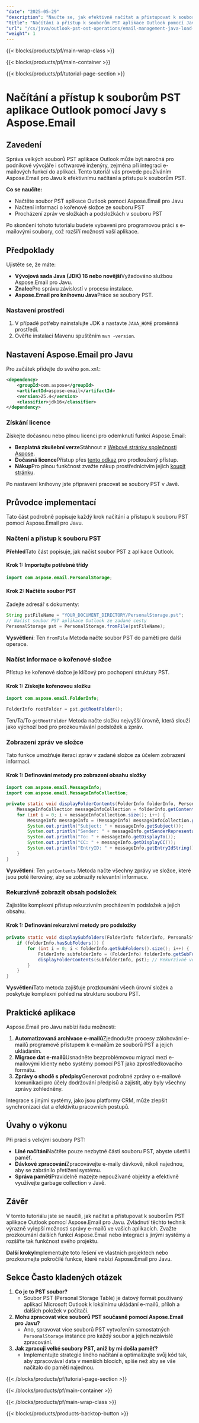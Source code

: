 ```yaml
---
"date": "2025-05-29"
"description": "Naučte se, jak efektivně načítat a přistupovat k souborům PST aplikace Outlook pomocí Javy s Aspose.Email. Zvládněte úkoly správy e-mailů ve vašich aplikacích."
"title": "Načítání a přístup k souborům PST aplikace Outlook pomocí Javy s Aspose.Email"
"url": "/cs/java/outlook-pst-ost-operations/email-management-java-load-access-pst-files/"
"weight": 1
---
```


{{< blocks/products/pf/main-wrap-class >}}

{{< blocks/products/pf/main-container >}}

{{< blocks/products/pf/tutorial-page-section >}}
# Načítání a přístup k souborům PST aplikace Outlook pomocí Javy s Aspose.Email

## Zavedení
Správa velkých souborů PST aplikace Outlook může být náročná pro podnikové vývojáře i softwarové inženýry, zejména při integraci e-mailových funkcí do aplikací. Tento tutoriál vás provede používáním Aspose.Email pro Javu k efektivnímu načítání a přístupu k souborům PST.

**Co se naučíte:**
- Načtěte soubor PST aplikace Outlook pomocí Aspose.Email pro Javu
- Načtení informací o kořenové složce ze souboru PST
- Procházení zpráv ve složkách a podsložkách v souboru PST

Po skončení tohoto tutoriálu budete vybaveni pro programovou práci s e-mailovými soubory, což rozšíří možnosti vaší aplikace.

## Předpoklady
Ujistěte se, že máte:
- **Vývojová sada Java (JDK) 16 nebo novější**Vyžadováno službou Aspose.Email pro Javu.
- **Znalec**Pro správu závislostí v procesu instalace.
- **Aspose.Email pro knihovnu Java**Práce se soubory PST.

### Nastavení prostředí
1. V případě potřeby nainstalujte JDK a nastavte `JAVA_HOME` proměnná prostředí.
2. Ověřte instalaci Mavenu spuštěním `mvn -version`.

## Nastavení Aspose.Email pro Javu
Pro začátek přidejte do svého `pom.xml`:
```xml
<dependency>
    <groupId>com.aspose</groupId>
    <artifactId>aspose-email</artifactId>
    <version>25.4</version>
    <classifier>jdk16</classifier>
</dependency>
```

### Získání licence
Získejte dočasnou nebo plnou licenci pro odemknutí funkcí Aspose.Email:
- **Bezplatná zkušební verze**Stáhnout z [Webové stránky společnosti Aspose](https://releases.aspose.com/email/java/).
- **Dočasná licence**Přístup přes [tento odkaz](https://purchase.aspose.com/temporary-license/) pro prodloužený přístup.
- **Nákup**Pro plnou funkčnost zvažte nákup prostřednictvím jejich [koupit stránku](https://purchase.aspose.com/buy).

Po nastavení knihovny jste připraveni pracovat se soubory PST v Javě.

## Průvodce implementací
Tato část podrobně popisuje každý krok načítání a přístupu k souboru PST pomocí Aspose.Email pro Javu.

### Načtení a přístup k souboru PST
**Přehled**Tato část popisuje, jak načíst soubor PST z aplikace Outlook.

#### Krok 1: Importujte potřebné třídy
```java
import com.aspose.email.PersonalStorage;
```

#### Krok 2: Načtěte soubor PST
Zadejte adresář s dokumenty:
```java
String pstFileName = "YOUR_DOCUMENT_DIRECTORY/PersonalStorage.pst";
// Načíst soubor PST aplikace Outlook ze zadané cesty
PersonalStorage pst = PersonalStorage.fromFile(pstFileName);
```
**Vysvětlení**: Ten `fromFile` Metoda načte soubor PST do paměti pro další operace.

### Načíst informace o kořenové složce
Přístup ke kořenové složce je klíčový pro pochopení struktury PST.

#### Krok 1: Získejte kořenovou složku
```java
import com.aspose.email.FolderInfo;

FolderInfo rootFolder = pst.getRootFolder();
```
Ten/Ta/To `getRootFolder` Metoda načte složku nejvyšší úrovně, která slouží jako výchozí bod pro prozkoumávání podsložek a zpráv.

### Zobrazení zpráv ve složce
Tato funkce umožňuje iteraci zpráv v zadané složce za účelem zobrazení informací.

#### Krok 1: Definování metody pro zobrazení obsahu složky
```java
import com.aspose.email.MessageInfo;
import com.aspose.email.MessageInfoCollection;

private static void displayFolderContents(FolderInfo folderInfo, PersonalStorage pst) {
    MessageInfoCollection messageInfoCollection = folderInfo.getContents();
    for (int i = 0; i < messageInfoCollection.size(); i++) {
        MessageInfo messageInfo = (MessageInfo) messageInfoCollection.get_Item(i);
        System.out.println("Subject: " + messageInfo.getSubject());
        System.out.println("Sender: " + messageInfo.getSenderRepresentativeName());
        System.out.println("To: " + messageInfo.getDisplayTo());
        System.out.println("CC: " + messageInfo.getDisplayCC());
        System.out.println("EntryID: " + messageInfo.getEntryIdString());
    }
}
```
**Vysvětlení**: Ten `getContents` Metoda načte všechny zprávy ve složce, které jsou poté iterovány, aby se zobrazily relevantní informace.

### Rekurzivně zobrazit obsah podsložek
Zajistěte komplexní přístup rekurzivním procházením podsložek a jejich obsahu.

#### Krok 1: Definování rekurzivní metody pro podsložky
```java
private static void displaySubfolders(FolderInfo folderInfo, PersonalStorage pst) {
    if (folderInfo.hasSubFolders()) {
        for (int i = 0; i < folderInfo.getSubFolders().size(); i++) {
            FolderInfo subfolderInfo = (FolderInfo) folderInfo.getSubFolders().get_Item(i);
            displayFolderContents(subfolderInfo, pst); // Rekurzivně volat pro zobrazení obsahu každé podsložky
        }
    }
}
```
**Vysvětlení**Tato metoda zajišťuje prozkoumání všech úrovní složek a poskytuje komplexní pohled na strukturu souboru PST.

## Praktické aplikace
Aspose.Email pro Javu nabízí řadu možností:
1. **Automatizovaná archivace e-mailů**Zjednodušte procesy zálohování e-mailů programově přístupem k e-mailům ze souborů PST a jejich ukládáním.
2. **Migrace dat e-mailů**Usnadněte bezproblémovou migraci mezi e-mailovými klienty nebo systémy pomocí PST jako zprostředkovacího formátu.
3. **Zprávy o shodě s předpisy**Generovat podrobné zprávy o e-mailové komunikaci pro účely dodržování předpisů a zajistit, aby byly všechny zprávy zohledněny.

Integrace s jinými systémy, jako jsou platformy CRM, může zlepšit synchronizaci dat a efektivitu pracovních postupů.

## Úvahy o výkonu
Při práci s velkými soubory PST:
- **Líné načítání**Načtěte pouze nezbytné části souboru PST, abyste ušetřili paměť.
- **Dávkové zpracování**Zpracovávejte e-maily dávkově, nikoli najednou, aby se zabránilo přetížení systému.
- **Správa paměti**Pravidelně mazejte nepoužívané objekty a efektivně využívejte garbage collection v Javě.

## Závěr
V tomto tutoriálu jste se naučili, jak načítat a přistupovat k souborům PST aplikace Outlook pomocí Aspose.Email pro Javu. Zvládnutí těchto technik výrazně vylepší možnosti správy e-mailů ve vašich aplikacích. Zvažte prozkoumání dalších funkcí Aspose.Email nebo integraci s jinými systémy a rozšířte tak funkčnost svého projektu.

**Další kroky**Implementujte toto řešení ve vlastních projektech nebo prozkoumejte pokročilé funkce, které nabízí Aspose.Email pro Javu.

## Sekce Často kladených otázek
1. **Co je to PST soubor?**
   - Soubor PST (Personal Storage Table) je datový formát používaný aplikací Microsoft Outlook k lokálnímu ukládání e-mailů, příloh a dalších položek v počítači.
2. **Mohu zpracovat více souborů PST současně pomocí Aspose.Email pro Javu?**
   - Ano, spravovat více souborů PST vytvořením samostatných `PersonalStorage` instance pro každý soubor a jejich nezávislé zpracování.
3. **Jak zpracuji velké soubory PST, aniž by mi došla paměť?**
   - Implementujte strategie líného načítání a optimalizujte svůj kód tak, aby zpracovával data v menších blocích, spíše než aby se vše načítalo do paměti najednou.

{{< /blocks/products/pf/tutorial-page-section >}}

{{< /blocks/products/pf/main-container >}}

{{< /blocks/products/pf/main-wrap-class >}}

{{< blocks/products/products-backtop-button >}}